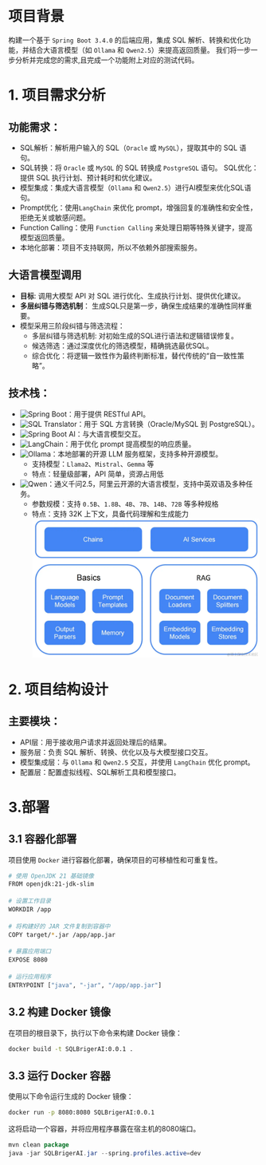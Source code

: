 # 项目背景
  构建一个基于 `Spring Boot 3.4.0` 的后端应用，集成 SQL 解析、转换和优化功能，并结合大语言模型（如 `Ollama` 和 `Qwen2.5`）来提高返回质量。
  我们将一步一步分析并完成您的需求,且完成一个功能附上对应的测试代码。

# 1. 项目需求分析
## 功能需求：
- SQL解析：解析用户输入的 SQL（`Oracle` 或 `MySQL`），提取其中的 SQL 语句。
- SQL转换：将 `Oracle` 或 `MySQL` 的 SQL 转换成 `PostgreSQL` 语句。
  SQL优化：提供 SQL 执行计划、预计耗时和优化建议。
- 模型集成：集成大语言模型（`Ollama` 和 `Qwen2.5`）进行AI模型来优化SQL语句。
- Prompt优化：使用`LangChain` 来优化 prompt，增强回复的准确性和安全性，拒绝无关或敏感问题。
- Function Calling：使用 `Function Calling` 来处理日期等特殊关键字，提高模型返回质量。
- 本地化部署：项目不支持联网，所以不依赖外部搜索服务。
## 大语言模型调用
- **目标**: 调用大模型 API 对 SQL 进行优化、生成执行计划、提供优化建议。
- **多层纠错与筛选机制**： 生成SQL只是第一步，确保生成结果的准确性同样重要。 
- 模型采用三阶段纠错与筛选流程：
  - 多层纠错与筛选机制: 对初始生成的SQL进行语法和逻辑错误修复。 
  - 候选筛选：通过深度优化的筛选模型，精确挑选最优SQL。
  - 综合优化：将逻辑一致性作为最终判断标准，替代传统的“自一致性策略”。

## 技术栈：
- ![Spring Boot](https://img.shields.io/badge/Spring%20Boot-3.4.0-brightgreen)：用于提供 RESTful API。
- ![SQL Translator](https://img.shields.io/badge/SQL-Translator-blue)：用于 SQL 方言转换（Oracle/MySQL 到 PostgreSQL）。
- ![Spring Boot AI](https://img.shields.io/badge/Spring%20Boot-AI-green)：与大语言模型交互。
- ![LangChain](https://img.shields.io/badge/LangChain-latest-orange)：用于优化 prompt 提高模型的响应质量。
- ![Ollama](https://img.shields.io/badge/Ollama-latest-blue)：本地部署的开源 LLM 服务框架，支持多种开源模型。
  - 支持模型：`Llama2`、`Mistral`、`Gemma` 等
  - 特点：轻量级部署，API 简单，资源占用低
- ![Qwen](https://img.shields.io/badge/Qwen-2.5-purple)：通义千问2.5，阿里云开源的大语言模型，支持中英双语及多种任务。
  - 参数规模：支持 `0.5B`、`1.8B`、`4B`、`7B`、`14B`、`72B` 等多种规格
  - 特点：支持 32K 上下文，具备代码理解和生成能力
![img.png](img.png)
# 2. 项目结构设计
## 主要模块：
- API层：用于接收用户请求并返回处理后的结果。
- 服务层：负责 SQL 解析、转换、优化以及与大模型接口交互。
- 模型集成层：与 `Ollama` 和 `Qwen2.5` 交互，并使用 `LangChain` 优化 prompt。
- 配置层：配置虚拟线程、SQL解析工具和模型接口。

# 3.部署
## 3.1 容器化部署
  项目使用 `Docker` 进行容器化部署，确保项目的可移植性和可重复性。
```bash
# 使用 OpenJDK 21 基础镜像
FROM openjdk:21-jdk-slim

# 设置工作目录
WORKDIR /app

# 将构建好的 JAR 文件复制到容器中
COPY target/*.jar /app/app.jar

# 暴露应用端口
EXPOSE 8080

# 运行应用程序
ENTRYPOINT ["java", "-jar", "/app/app.jar"]
```
## 3.2 构建 Docker 镜像
在项目的根目录下，执行以下命令来构建 Docker 镜像：
```bash
docker build -t SQLBrigerAI:0.0.1 .
```

## 3.3 运行 Docker 容器
使用以下命令运行生成的 Docker 镜像：
```bash
docker run -p 8080:8080 SQLBrigerAI:0.0.1
```
这将启动一个容器，并将应用程序暴露在宿主机的8080端口。

```java
mvn clean package
java -jar SQLBrigerAI.jar --spring.profiles.active=dev
```